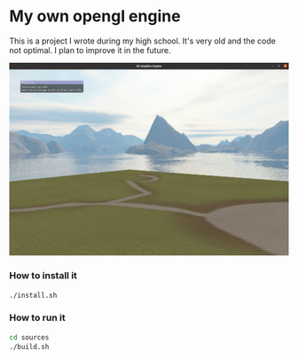 # My own opengl engine

This is a project I wrote during my high school. It's very old and the code not optimal. I plan to improve it in the future.

![alt text](./engine.png)

### How to install it

```bash
./install.sh
```

### How to run it

```bash
cd sources
./build.sh
```